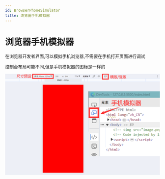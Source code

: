 ```yaml
---
id: BrowserPhoneSimulator
title: 浏览器手机模拟器
---
```


# 浏览器手机模拟器

在浏览器开发者界面,可以模拟手机浏览器,不需要在手机打开页面进行调试

控制台布局可能不同,但是手机模拟器的图标是一样的

![1081c85f8733ef5e74679e03ea430d9221d28c04](Assets/1081c85f8733ef5e74679e03ea430d9221d28c04.png)
